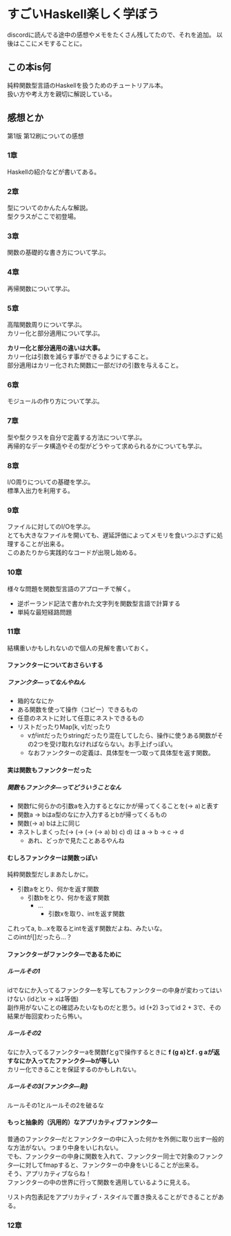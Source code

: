 # すごいHaskell楽しく学ぼう

discordに読んでる途中の感想やメモをたくさん残してたので、それを追加。
以後はここにメモすることに。

## この本is何

純粋関数型言語のHaskellを扱うためのチュートリアル本。  
扱い方や考え方を親切に解説している。  

## 感想とか

第1版 第12刷についての感想

### 1章

Haskellの紹介などが書いてある。

### 2章

型についてのかんたんな解説。  
型クラスがここで初登場。

### 3章

関数の基礎的な書き方について学ぶ。

### 4章

再帰関数について学ぶ。

### 5章

高階関数周りについて学ぶ。  
カリー化と部分適用について学ぶ。  

**カリー化と部分適用の違いは大事。**  
カリー化は引数を減らす事ができるようにすること。  
部分適用はカリー化された関数に一部だけの引数を与えること。  

### 6章

モジュールの作り方について学ぶ。

### 7章

型や型クラスを自分で定義する方法について学ぶ。  
再帰的なデータ構造やその型がどうやって求められるかについても学ぶ。  

### 8章

I/O周りについての基礎を学ぶ。  
標準入出力を利用する。

### 9章

ファイルに対してのI/Oを学ぶ。  
とても大きなファイルを開いても、遅延評価によってメモリを食いつぶさずに処理することが出来る。  
このあたりから実践的なコードが出現し始める。

### 10章

様々な問題を関数型言語のアプローチで解く。  

- 逆ポーランド記法で書かれた文字列を関数型言語で計算する
- 単純な最短経路問題

### 11章

結構重いかもしれないので個人の見解を書いておく。

#### ファンクターについておさらいする

##### ファンクタ―ってなんやねん

- 箱的ななにか
- ある関数を使って操作（コピー）できるもの
- 任意のネストに対して任意にネストできるもの
- リストだったりMap[k, v]だったり
  - vがintだったりstringだったり混在してしたら、操作に使うある関数がその2つを受け取れなければならない。お手上げっぽい。
  - なおファンクターの定義は、具体型を一つ取って具体型を返す関数。

#### 実は関数もファンクターだった

##### 関数もファンクタ―ってどういうことなん

- 関数fに何らかの引数aを入力するとなにかが帰ってくることを(-> a)と表す
- 関数a -> bはa型のなにか入力するとbが帰ってくるもの
- 関数(-> a) bは上に同じ
- ネストしまくった(-> (-> (-> (-> a) b) c) d) は a -> b -> c -> d
  - あれ、どっかで見たことあるやんね

#### むしろファンクターは関数っぽい

純粋関数型だしまあたしかに。  

- 引数aをとり、何かを返す関数
  - 引数bをとり、何かを返す関数
    - ...
      - 引数xを取り、intを返す関数

これってa, b...xを取るとintを返す関数だよね、みたいな。  
このintが[]だったら…？

#### ファンクターがファンクタ―であるために

##### ルールその1

idでなにか入ってるファンクタ―を写してもファンクターの中身が変わってはいけない
(idと\x -> xは等価)  
副作用がないことの確認みたいなものだと思う。id (+2) 3ってid 2 + 3で、その結果が毎回変わったら怖い。  

##### ルールその2

なにか入ってるファンクターaを関数fとgで操作するときに
**f (g a)とf . g aが返すなにか入ってたファンクタ―bが等しい**  
カリー化できることを保証するのかもしれない。  

##### ルールその3(ファンクタ―則)

ルールその1とルールその2を破るな

#### もっと抽象的（汎用的）なアプリカティブファンクタ―

普通のファンクタ―だとファンクターの中に入った何かを外側に取り出す一般的な方法がない。つまり中身をいじれない。  
でも、ファンクターの中身に関数を入れて、ファンクター同士で対象のファンクタ―に対してfmapすると、ファンクターの中身をいじることが出来る。  
そう、アプリカティブならね！  
ファンクターの中の世界に行って関数を適用しているように見える。  

リスト内包表記をアプリカティブ・スタイルで置き換えることができることがある。  

### 12章
